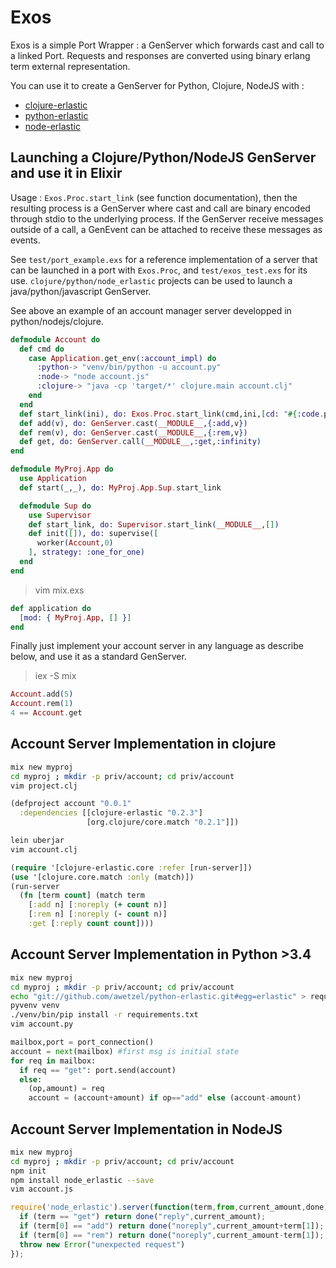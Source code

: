 Exos
====

Exos is a simple Port Wrapper : a GenServer which forwards cast and call to a
linked Port. Requests and responses are converted using binary erlang term
external representation.

You can use it to create a GenServer for Python, Clojure, NodeJS with :
- [clojure-erlastic](http://github.com/awetzel/clojure-erlastic)
- [python-erlastic](http://github.com/awetzel/python-erlastic)
- [node-erlastic](http://github.com/awetzel/node_erlastic)

## Launching a Clojure/Python/NodeJS GenServer and use it in Elixir ##

Usage : `Exos.Proc.start_link` (see function documentation), then the resulting
process is a GenServer where cast and call are binary encoded through stdio to
the underlying process. If the GenServer receive messages outside of a call, a
GenEvent can be attached to receive these messages as events.

See `test/port_example.exs` for a reference implementation of a server that can
be launched in a port with `Exos.Proc`, and `test/exos_test.exs` for its use.
`clojure/python/node_erlastic` projects can be used to launch a
java/python/javascript GenServer.

See above an example of an account manager server developped in
python/nodejs/clojure.

```elixir
defmodule Account do
  def cmd do
    case Application.get_env(:account_impl) do
      :python-> "venv/bin/python -u account.py"
      :node-> "node account.js"
      :clojure-> "java -cp 'target/*' clojure.main account.clj"
    end
  end
  def start_link(ini), do: Exos.Proc.start_link(cmd,ini,[cd: "#{:code.priv_dir(:myproj)}/account"],name: __MODULE__)
  def add(v), do: GenServer.cast(__MODULE__,{:add,v})
  def rem(v), do: GenServer.cast(__MODULE__,{:rem,v})
  def get, do: GenServer.call(__MODULE__,:get,:infinity)
end

defmodule MyProj.App do
  use Application
  def start(_,_), do: MyProj.App.Sup.start_link

  defmodule Sup do
    use Supervisor
    def start_link, do: Supervisor.start_link(__MODULE__,[])
    def init([]), do: supervise([
      worker(Account,0)
    ], strategy: :one_for_one)
  end
end
```

> vim mix.exs

```elixir
def application do
  [mod: { MyProj.App, [] }]
end
```

Finally just implement your account server in any language as describe below,
and use it as a standard GenServer.

> iex -S mix

```elixir
Account.add(5)
Account.rem(1)
4 == Account.get
```

## Account Server Implementation in clojure ##

```bash
mix new myproj
cd myproj ; mkdir -p priv/account; cd priv/account
vim project.clj
```

```clojure
(defproject account "0.0.1" 
  :dependencies [[clojure-erlastic "0.2.3"]
                 [org.clojure/core.match "0.2.1"]])
```

```bash
lein uberjar
vim account.clj
```

```clojure
(require '[clojure-erlastic.core :refer [run-server]])
(use '[clojure.core.match :only (match)])
(run-server
  (fn [term count] (match term
    [:add n] [:noreply (+ count n)]
    [:rem n] [:noreply (- count n)]
    :get [:reply count count])))
```

## Account Server Implementation in Python >3.4 ##

```bash
mix new myproj
cd myproj ; mkdir -p priv/account; cd priv/account
echo "git://github.com/awetzel/python-erlastic.git#egg=erlastic" > requirements.txt
pyvenv venv
./venv/bin/pip install -r requirements.txt
vim account.py
```

```python
mailbox,port = port_connection()
account = next(mailbox) #first msg is initial state
for req in mailbox:
  if req == "get": port.send(account)
  else:
    (op,amount) = req
    account = (account+amount) if op=="add" else (account-amount)
```

## Account Server Implementation in NodeJS ##

```bash
mix new myproj
cd myproj ; mkdir -p priv/account; cd priv/account
npm init
npm install node_erlastic --save
vim account.js
```

```javascript
require('node_erlastic').server(function(term,from,current_amount,done){
  if (term == "get") return done("reply",current_amount);
  if (term[0] == "add") return done("noreply",current_amount+term[1]);
  if (term[0] == "rem") return done("noreply",current_amount-term[1]);
  throw new Error("unexpected request")
});
```
